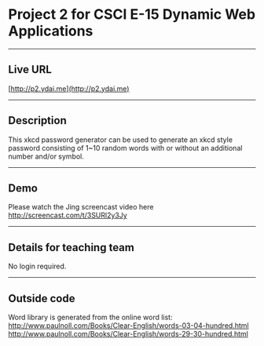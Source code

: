 # Project 2 for CSCI E-15 Dynamic Web Applications

----
## Live URL
[http://p2.ydai.me](http://p2.ydai.me)

----
## Description
This xkcd password generator can be used to generate an xkcd style password consisting of 1~10 random words with or without an additional number and/or symbol.

----
## Demo
Please watch the Jing screencast video here http://screencast.com/t/3SURl2y3Jy

----
## Details for teaching team
No login required.

----
## Outside code
Word library is generated from the online word list:  
http://www.paulnoll.com/Books/Clear-English/words-03-04-hundred.html
http://www.paulnoll.com/Books/Clear-English/words-29-30-hundred.html
